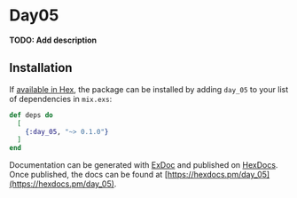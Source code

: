 # Day05

**TODO: Add description**

## Installation

If [available in Hex](https://hex.pm/docs/publish), the package can be installed
by adding `day_05` to your list of dependencies in `mix.exs`:

```elixir
def deps do
  [
    {:day_05, "~> 0.1.0"}
  ]
end
```

Documentation can be generated with [ExDoc](https://github.com/elixir-lang/ex_doc)
and published on [HexDocs](https://hexdocs.pm). Once published, the docs can
be found at [https://hexdocs.pm/day_05](https://hexdocs.pm/day_05).

